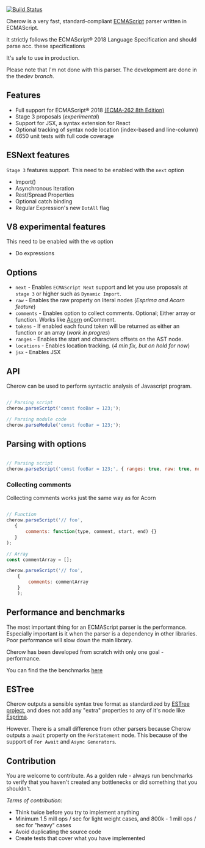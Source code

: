 [![Build Status](https://travis-ci.org/cherow/cherow.svg?branch=master)](https://travis-ci.org/cherow/cherow)

Cherow is a very fast, standard-compliant [ECMAScript](http://www.ecma-international.org/publications/standards/Ecma-262.htm) parser written in ECMAScript. 

It strictly follows the ECMAScript® 2018 Language Specification and should parse acc. these specifications

It's safe to use in production.

Please note that I'm not done with this parser. The development are done in the the*dev branch*.

## Features 

- Full support for ECMAScript® 2018 [(ECMA-262 8th Edition)](http://www.ecma-international.org/publications/standards/Ecma-262.htm)
- Stage 3 proposals (*experimental*)
- Support for JSX, a syntax extension for React
- Optional tracking of syntax node location (index-based and line-column)
- 4650 unit tests with full code coverage

## ESNext features

`Stage 3` features support. This need to be enabled with the `next` option

- Import()
- Asynchronous Iteration
- Rest/Spread Properties
- Optional catch binding
- Regular Expression's new `DotAll` flag

## V8 experimental features

This need to be enabled with the `v8` option

- Do expressions

## Options

* `next` - Enables `ECMAScript Next` support and let you use proposals at `stage 3` or higher such as `Dynamic Import`.
* `raw` - Enables the raw property on literal nodes (*Esprima and Acorn feature*)
* `comments` - Enables option to collect comments. Optional; Either array or function. Works like [Acorn](https://github.com/ternjs/acorn) onComment.
* `tokens` - If enabled each found token will be returned as either an function or an array (*work in progres*)
* `ranges` - Enables the start and characters offsets on the AST node.
* `locations` - Enables location tracking. (*4 min fix, but on hold for now*)
* `jsx` - Enables JSX

## API

Cherow can be used to perform syntactic analysis of Javascript program.

```js

// Parsing script
cherow.parseScript('const fooBar = 123;');

// Parsing module code
cherow.parseModule('const fooBar = 123;');

```
## Parsing with options


```js

// Parsing script
cherow.parseScript('const fooBar = 123;', { ranges: true, raw: true, next: true});

```

### Collecting comments

Collecting comments works just the same way as for Acorn
```js

// Function
cherow.parseScript('// foo', 
   { 
       comments: function(type, comment, start, end) {} 
   }
);

// Array
const commentArray = [];

cherow.parseScript('// foo', 
    { 
        comments: commentArray 
    }
    );

```


## Performance and benchmarks

The most important thing for an ECMAScript parser is the performance. Especially important is it when the parser is a 
dependency in other libraries. Poor performance will slow down the main library.

Cherow has been developed from scratch with only one goal - performance.

You can find the the benchmarks [here](BENCHMARK.md)

## ESTree

Cherow outputs a sensible syntax tree format as standardized by [ESTree project](https://github.com/estree/estree), and does
not add any "extra" properties to any of it's node like [Esprima](https://github.com/jquery/esprima).

However. There is a small difference from other parsers because Cherow outputs a `await` property on the `ForStatement` node.
This because of the support of `For Await` and `Async Generators`.


## Contribution
 
 You are welcome to contribute. As a golden rule - always run benchmarks to verify that you haven't created any
 bottlenecks or did something that you shouldn't.

*Terms of contribution:*

- Think twice before you try to implement anything
- Minimum 1.5 mill ops / sec for light weight cases, and 800k - 1 mill ops / sec for "heavy" cases
- Avoid duplicating the source code
- Create tests that cover what you have implemented
